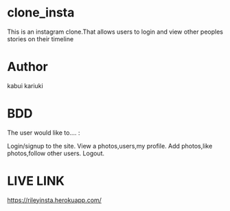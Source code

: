 # clone_insta

This is an instagram clone.That allows users to login and view other peoples stories on their timeline
# Author
kabui kariuki
# BDD
The user would like to.... :

Login/signup to the site.
View a photos,users,my profile.
Add photos,like photos,follow other users.
Logout.

# LIVE LINK
https://rileyinsta.herokuapp.com/


